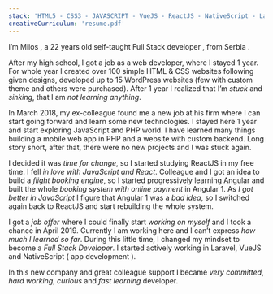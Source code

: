 ```yaml
---
stack: 'HTML5 - CSS3 - JAVASCRIPT - VueJS - ReactJS - NativeScript - Laravel - PHP - WordPress - OctoberCMS'
creativeCurriculum: 'resume.pdf'
---
```


I’m <span>Milos</span> , a 22 years old self-taught <span>Full Stack</span> developer , from <span>Serbia</span> .

After my high school, I got a job as a web developer, where I stayed 1 year. For whole year I created over 100 simple HTML & CSS websites following given designs, developed up to 15 WordPress websites (few with custom theme and others were purchased). After 1 year I realized that I’m _stuck_ and _sinking_, that I am _not learning anything_.

In March 2018, my ex-colleague found me a new job at his firm where I can start going forward and learn some new technologies. I stayed here 1 year and start exploring <span>JavaScript</span> and <span>PHP</span> world. I have learned many things building a mobile web app in PHP and a website with custom backend. Long story short, after that, there were no new projects and I was stuck again.

I decided it was _time for change_, so I started studying <span>ReactJS</span> in my free time. I fell _in love with JavaScript and React_. Colleague and I got an idea to build a _flight booking engine_, so I started progressively learning <span>Angular</span> and built the whole <em>booking system with online payment</em> in Angular 1. As _I got better in JavaScript_ I figure that Angular 1 was a _bad idea_, so I switched again back to ReactJS and start rebuilding the whole system.

I got a _job offer_ where I could finally start _working on myself_ and I took a chance in April 2019. Currently I am working here and I can’t express <em>how much I learned so far</em>. During this little time, I changed my mindset to become a _Full Stack Developer_. I started actively working in <span>Laravel</span>, <span>VueJS</span> and <span>NativeScript</span> ( app development ).

In this new company and great colleague support I became _very committed_, _hard working_, _curious_ and _fast learning_ developer.  
